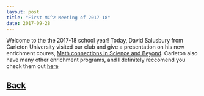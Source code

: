 ```yaml
---
layout: post
title: "First MC^2 Meeting of 2017-18"
date: 2017-09-28
---
```

Welcome to the the 2017-18 school year!
Today, David Salusbury from Carleton University visited our club and give a presentation on his new enrichment coures, [Math connections in Science and Beyond](https://carleton.ca/math/math-connections-arts-science/). Carleton also have many other enrichment programs, and I definitely reccomend you check them out [here](https://carleton.ca/math/math-enrichment-centre/)


## [Back](/blog)

